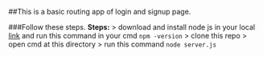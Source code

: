 ##This is a basic routing app of login and signup page.

###Follow these steps.
**Steps:** 
    > download and install node js in your local [link](https://nodejs.org/en/download/)
      and run this command in your cmd `npm -version`
    > clone this repo
    > open cmd at this directory 
    > run this command `node server.js`
